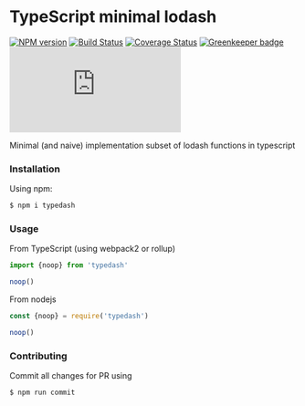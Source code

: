 # TypeScript minimal lodash

[![NPM version](https://img.shields.io/npm/v/typedash.svg)](https://www.npmjs.com/package/typedash)
[![Build Status](https://travis-ci.org/arusanov/typedash.svg?branch=master)](https://travis-ci.org/arusanov/typedash)
[![Coverage Status](https://coveralls.io/repos/github/arusanov/typedash/badge.svg?branch=master)](https://coveralls.io/github/arusanov/typedash?branch=master)
[![Greenkeeper badge](https://badges.greenkeeper.io/arusanov/typedash.svg)](https://greenkeeper.io/)
[![gzip size](http://img.badgesize.io/https://unpkg.com/typedash/dist/typedash.min.js?compression=gzip)](https://unpkg.com/typedash/dist/typedash.js)

Minimal (and naive) implementation subset of lodash functions in typescript

### Installation

Using npm:

```bash
$ npm i typedash
```

### Usage

From TypeScript (using webpack2 or rollup)

```typescript
import {noop} from 'typedash'

noop()
```

From nodejs

```js
const {noop} = require('typedash')

noop()

```

### Contributing

Commit all changes for PR using

```bash
$ npm run commit
```
